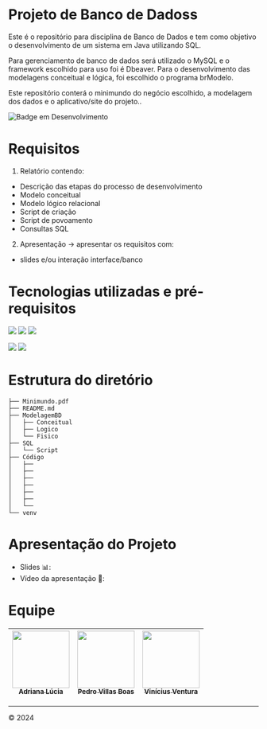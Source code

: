 # Projeto de Banco de Dadoss

Este é o repositório para disciplina de Banco de Dados e tem como objetivo o desenvolvimento de um sistema em Java utilizando SQL. 

Para gerenciamento de banco de dados será  utilizado o MySQL e o framework escolhido para uso foi é Dbeaver. Para o desenvolvimento das modelagens conceitual e lógica, foi escolhido o programa brModelo.

Este repositório conterá o minimundo do negócio escolhido, a modelagem dos dados e o aplicativo/site do projeto..

![Badge em Desenvolvimento](http://img.shields.io/static/v1?label=STATUS&message=EM%20DESENVOLVIMENTO&color=YELLOW&style=for-the-badge)

# Requisitos

1. Relatório contendo:
- Descrição das etapas do processo de desenvolvimento
- Modelo conceitual
- Modelo lógico relacional
- Script de criação
- Script de povoamento
- Consultas SQL

2. Apresentação -> apresentar os requisitos com:
- slides e/ou interação interface/banco 


# Tecnologias utilizadas e pré-requisitos
![](https://img.shields.io/badge/HTML-239120?style=for-the-badge&logo=html5&logoColor=white) 	![](https://img.shields.io/badge/CSS-239120?&style=for-the-badge&logo=css3&logoColor=white) ![](https://img.shields.io/badge/Bootstrap-563D7C?style=for-the-badge&logo=bootstrap&logoColor=white)

![](https://img.shields.io/badge/Java-ED8B00?style=for-the-badge&logo=openjdk&logoColor=white) ![](https://img.shields.io/badge/MySQL-005C84?style=for-the-badge&logo=mysql&logoColor=white)


# Estrutura do diretório

```shell
├── Minimundo.pdf
├── README.md
├── ModelagemBD
│   ├── Conceitual
│   ├── Logico
│   └── Fisico
├── SQL
│   └── Script
├── Código
│   ├──
│   ├── 
│   ├── 
│   ├── 
│   ├── 
│   ├── 
│   └── 
└── venv
```
# Apresentação do Projeto
- Slides 📊: 
- Vídeo da apresentação 🎥:

# Equipe
| [<img loading="lazy" src="https://avatars.githubusercontent.com/u/108764670?v=4" width=115><br><sub>Adriana Lúcia</sub>](https://github.com/Dricalucia) |  [<img loading="lazy" src="https://avatars.githubusercontent.com/u/47667167?v=4" width=115><br><sub>Pedro Villas Boas</sub>](https://github.com/PedroVillasBoas) |   [<img loading="lazy" src="https://avatars.githubusercontent.com/u/99739118?v=4" width=115><br><sub>Vinícius Ventura</sub>](https://github.com/vinivent) |  
| :---: | :---: | :---: |


---
© 2024
